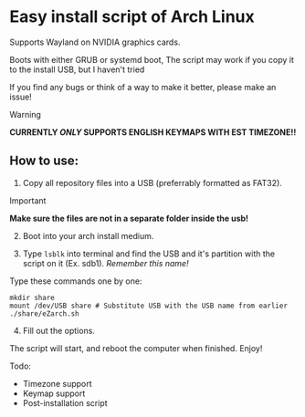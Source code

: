 
# Easy install script of Arch Linux 
Supports Wayland on NVIDIA graphics cards. 

Boots with either GRUB or systemd boot,
The script may work if you copy it to the install USB, but I haven't tried

If you find any bugs or think of a way to make it better, please make an issue!
> [!WARNING]
> **CURRENTLY _ONLY_ SUPPORTS ENGLISH KEYMAPS WITH EST TIMEZONE!!**


## How to use:
1. Copy all repository files into a USB (preferrably formatted as FAT32).

> [!IMPORTANT]
> **Make sure the files are not in a separate folder inside the usb!**

2. Boot into your arch install medium.

3. Type ```lsblk``` into terminal and find the USB and it's partition with the script on it (Ex. sdb1).
_Remember this name!_

Type these commands one by one:
```
mkdir share
mount /dev/USB share # Substitute USB with the USB name from earlier
./share/eZarch.sh
```
4. Fill out the options.

The script will start, and reboot the computer when finished.
Enjoy!

Todo:
- Timezone support
- Keymap support
- Post-installation script
